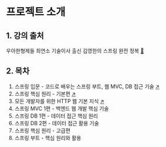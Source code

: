 # 프로젝트 소개

## 1. 강의 출처
우아한형제들 최연소 기술이사 출신 김영한의 스프링 완전 정복 [🔗](https://www.inflearn.com/roadmaps/373)

## 2. 목차

1. 스프링 입문 - 코드로 배우는 스프링 부트, 웹 MVC, DB 접근 기술 [↗️](./hello-spring/) 
2. 스프링 핵심 원리 - 기본편 [↗️](./core/)
3. 모든 개발자를 위한 HTTP 웹 기본 지식 [↗️](#3-스프링-db-접근-기술)
4. 스프링 MVC 1편 - 백엔드 웹 개발 핵심 기술
5. 스프링 DB 1편 - 데이터 접근 핵심 원리
6. 스프링 DB 2편 - 데이터 접근 활용 기술
7. 스프링 핵심 원리 - 고급편
8. 스프링 부트 - 핵심 원리와 활용
